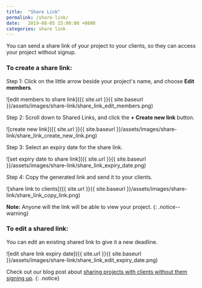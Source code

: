 ```yaml
---
title:  "Share Link"
permalink: /share-link/
date:   2019-08-05 15:00:00 +0800
categories: share link
---
```

You can send a share link of your project to your clients, so they can access your project without signup.

### To create a share link:

Step 1: Click on the little arrow beside your project's name, and choose **Edit members**. 

![edit members to share link]({{ site.url }}{{ site.baseurl }}/assets/images/share-link/share_link_edit_members.png)

Step 2: Scroll down to Shared Links, and click the **+ Create new link** button.

![create new link]({{ site.url }}{{ site.baseurl }}/assets/images/share-link/share_link_create_new_link.png)

Step 3: Select an expiry date for the share link.

![set expiry date to share link]({{ site.url }}{{ site.baseurl }}/assets/images/share-link/share_link_expiry_date.png)

Step 4: Copy the generated link and send it to your clients.

![share link to clients]({{ site.url }}{{ site.baseurl }}/assets/images/share-link/share_link_copy_link.png)

**Note:** Anyone will the link will be able to view your project.
{: .notice--warning}


### To edit a shared link:

You can edit an existing shared link to give it a new deadline.

![edit share link expiry date]({{ site.url }}{{ site.baseurl }}/assets/images/share-link/share_link_edit_expiry_date.png)

Check out our blog post about [sharing projects with clients without them signing up](https://quire.io/blog/p/Share-a-project-with-your-clients-without-them-sign-up.html).
{: .notice}